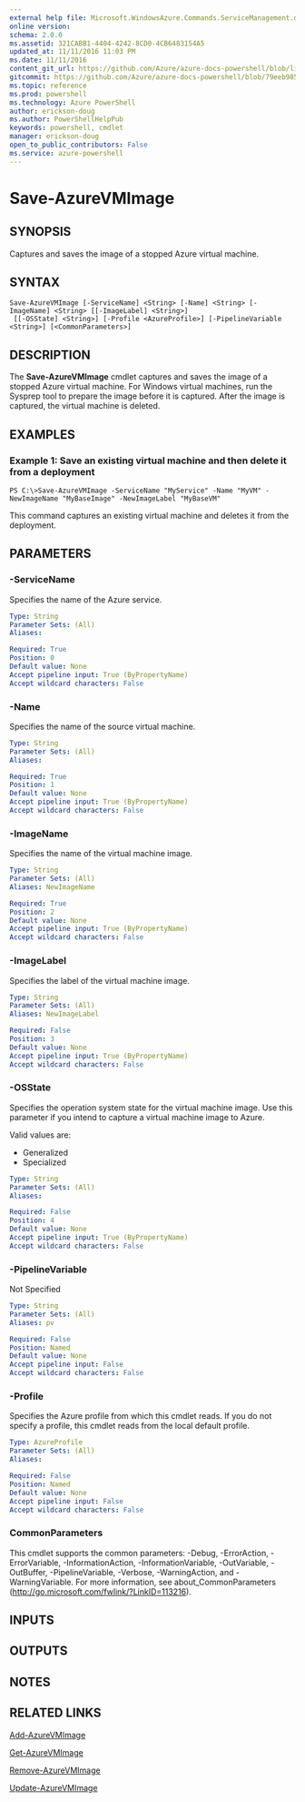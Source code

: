 ```yaml
---
external help file: Microsoft.WindowsAzure.Commands.ServiceManagement.dll-Help.xml
online version: 
schema: 2.0.0
ms.assetid: 321CABB1-4404-4242-8CD0-4CB6483154A5
updated_at: 11/11/2016 11:03 PM
ms.date: 11/11/2016
content_git_url: https://github.com/Azure/azure-docs-powershell/blob/live/azureps-cmdlets-docs/ServiceManagement/Azure.Service/v0.9.8/Save-AzureVMImage.md
gitcommit: https://github.com/Azure/azure-docs-powershell/blob/79eeb985ea480979357fb4695832a0c3d29a48bf/azureps-cmdlets-docs/ServiceManagement/Azure.Service/v0.9.8/Save-AzureVMImage.md
ms.topic: reference
ms.prod: powershell
ms.technology: Azure PowerShell
author: erickson-doug
ms.author: PowerShellHelpPub
keywords: powershell, cmdlet
manager: erickson-doug
open_to_public_contributors: False
ms.service: azure-powershell
---
```


# Save-AzureVMImage

## SYNOPSIS
Captures and saves the image of a stopped Azure virtual machine.

## SYNTAX

```
Save-AzureVMImage [-ServiceName] <String> [-Name] <String> [-ImageName] <String> [[-ImageLabel] <String>]
 [[-OSState] <String>] [-Profile <AzureProfile>] [-PipelineVariable <String>] [<CommonParameters>]
```

## DESCRIPTION
The **Save-AzureVMImage** cmdlet captures and saves the image of a stopped Azure virtual machine.
For Windows virtual machines, run the Sysprep tool to prepare the image before it is captured.
After the image is captured, the virtual machine is deleted.

## EXAMPLES

### Example 1: Save an existing virtual machine and then delete it from a deployment
```
PS C:\>Save-AzureVMImage -ServiceName "MyService" -Name "MyVM" -NewImageName "MyBaseImage" -NewImageLabel "MyBaseVM"
```

This command captures an existing virtual machine and deletes it from the deployment.

## PARAMETERS

### -ServiceName
Specifies the name of the Azure service.

```yaml
Type: String
Parameter Sets: (All)
Aliases: 

Required: True
Position: 0
Default value: None
Accept pipeline input: True (ByPropertyName)
Accept wildcard characters: False
```

### -Name
Specifies the name of the source virtual machine.

```yaml
Type: String
Parameter Sets: (All)
Aliases: 

Required: True
Position: 1
Default value: None
Accept pipeline input: True (ByPropertyName)
Accept wildcard characters: False
```

### -ImageName
Specifies the name of the virtual machine image.

```yaml
Type: String
Parameter Sets: (All)
Aliases: NewImageName

Required: True
Position: 2
Default value: None
Accept pipeline input: True (ByPropertyName)
Accept wildcard characters: False
```

### -ImageLabel
Specifies the label of the virtual machine image.

```yaml
Type: String
Parameter Sets: (All)
Aliases: NewImageLabel

Required: False
Position: 3
Default value: None
Accept pipeline input: True (ByPropertyName)
Accept wildcard characters: False
```

### -OSState
Specifies the operation system state for the virtual machine image.
Use this parameter if you intend to capture a virtual machine image to Azure.

Valid values are:

- Generalized
- Specialized

```yaml
Type: String
Parameter Sets: (All)
Aliases: 

Required: False
Position: 4
Default value: None
Accept pipeline input: True (ByPropertyName)
Accept wildcard characters: False
```

### -PipelineVariable
Not Specified

```yaml
Type: String
Parameter Sets: (All)
Aliases: pv

Required: False
Position: Named
Default value: None
Accept pipeline input: False
Accept wildcard characters: False
```

### -Profile
Specifies the Azure profile from which this cmdlet reads.
If you do not specify a profile, this cmdlet reads from the local default profile.

```yaml
Type: AzureProfile
Parameter Sets: (All)
Aliases: 

Required: False
Position: Named
Default value: None
Accept pipeline input: False
Accept wildcard characters: False
```

### CommonParameters
This cmdlet supports the common parameters: -Debug, -ErrorAction, -ErrorVariable, -InformationAction, -InformationVariable, -OutVariable, -OutBuffer, -PipelineVariable, -Verbose, -WarningAction, and -WarningVariable. For more information, see about_CommonParameters (http://go.microsoft.com/fwlink/?LinkID=113216).

## INPUTS

## OUTPUTS

## NOTES

## RELATED LINKS

[Add-AzureVMImage](xref:ServiceManagement/Azure.Service/v0.9.8/Add-AzureVMImage.md)

[Get-AzureVMImage](xref:ServiceManagement/Azure.Service/v0.9.8/Get-AzureVMImage.md)

[Remove-AzureVMImage](xref:ServiceManagement/Azure.Service/v0.9.8/Remove-AzureVMImage.md)

[Update-AzureVMImage](xref:ServiceManagement/Azure.Service/v0.9.8/Update-AzureVMImage.md)



